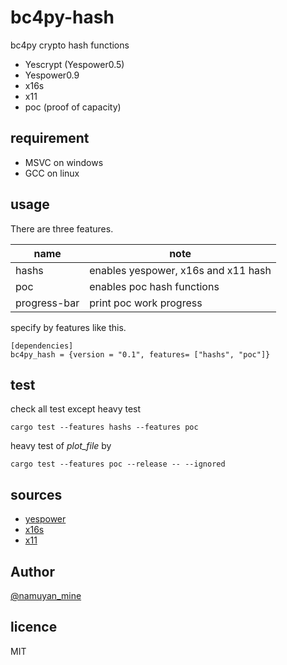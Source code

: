 bc4py-hash
====
bc4py crypto hash functions
* Yescrypt (Yespower0.5)
* Yespower0.9
* x16s
* x11
* poc (proof of capacity)

requirement
----
* MSVC on windows
* GCC on linux

usage
----
There are three features.

| name | note |
| ---- | ---- |
| hashs | enables yespower, x16s and x11 hash |
| poc  | enables poc hash functions |
| progress-bar | print poc work progress |

specify by features like this.
```
[dependencies]
bc4py_hash = {version = "0.1", features= ["hashs", "poc"]}
```

test
----
check all test except heavy test
```commandline
cargo test --features hashs --features poc
```

heavy test of *plot_file* by
```commandline
cargo test --features poc --release -- --ignored
```

sources
----
* [yespower](https://github.com/namuyan/yespower-python)
* [x16s](https://pypi.org/project/shield-x16s-hash/)
* [x11](https://pypi.org/project/x11_hash)

Author
----
[@namuyan_mine](https://twitter.com/namuyan_mine)

licence
----
MIT

